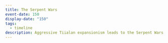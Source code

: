 ```yaml
---
title: The Serpent Wars
event-date: 150
display-date: "150"
tags:
  - timeline
description: Aggressive Tiialan expansionism leads to the Serpent Wars with the yuan-ti of [[Corrodreth, The Salted City|Corrodreth]].
---
```

